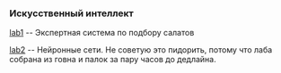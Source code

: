 ### Искусственный интеллект

[lab1](lab1) -- Экспертная система по подбору салатов

[lab2](lab2) -- Нейронные сети. Не советую это пидорить, потому что лаба собрана из говна и палок за пару часов до дедлайна.
